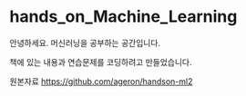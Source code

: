 # hands_on_Machine_Learning

안녕하세요. 머신러닝을 공부하는 공간입니다. 

책에 있는 내용과 연습문제를 코딩하려고 만들었습니다. 

원본자료 
https://github.com/ageron/handson-ml2


